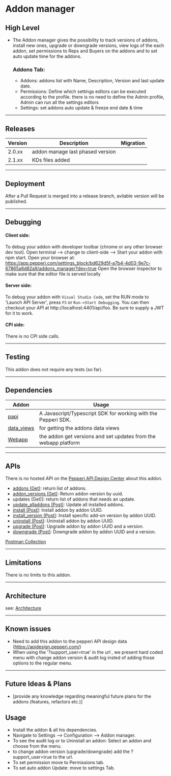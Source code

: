 # Addon manager

## High Level
- The Addon manager gives the possibility to track versions of addons, install new ones, upgrade or downgrade versions, view logs of the each addon, set permissions to Reps and Buyers on the addons and to set auto update time for the addons.

    ### Addons Tab:
    - Addons: addons list with Name, Description, Version and last update date.
    - Permissions: Define which settings editors can be executed according to the profile. there is no need to define the Admin profile, Admin can run all the settings editors
    - Settings: set addons auto update & freeze end date & time

---

## Releases
| Version | Description | Migration |
|-------- |------------ |---------- |
| 2.0.xx  | addon manage last phased version |  |
| 2.1.xx | KDs files added | |

---

## Deployment
After a Pull Request is merged into a release branch, avilable version will be published.

---

## Debugging
#### Client side: 
To debug your addon with developer toolbar (chrome or any other browser dev tool).
Open terminal --> change to client-side --> Start your addon with npm start.
Open your browser at: https://app.pepperi.com/settings_block/bd629d5f-a7b4-4d03-9e7c-67865a6d82a9/addons_manager?dev=true
Open the browser inspector to make sure that the editor file is served locally
#### Server side: 
To debug your addon with `Visual Studio Code`, set the RUN mode to 'Launch API Server', press `F5` or `Run->Start Debugging`.
You can then checkout your *API* at http://localhost:4401/api/foo. Be sure to supply a JWT for it to work.

#### CPI side:
There is no CPI side calls.

---

## Testing
This addon does not require any tests (so far).

---

## Dependencies
| Addon | Usage |
|-------- |------------ |
| [papi](https://apidesign.pepperi.com/papi-index/papi-functions) | A Javascript/Typescript SDK for working with the Pepperi SDK. |
| [data_views](https://apidesign.pepperi.com/meta-data/data-views) | for getting the addons data views |
| [Webapp]() | the addon get versions and set updates from the webapp platform |
---

## APIs

<!-- [Provide links to API documentation] -->
There is no hosted API on the [Pepperi API Design Center](https://apidesign.pepperi.com/) about this addon.

- [addons (Get)](https://api.pepperi.com/v1.0/addons/): return list of addons.
- [addon_versions (Get)](https://apidesign.pepperi.com/var-api/get-all-addons-versions/get-single-addon-version): Return addon version by uuid.
- updates (Get)]: return list of addons that needs an update.
- [update_alladdons (Post)](https://apidesign.pepperi.com/distributor/upgrade-all-installed-addons): Update all installed addons.
- [install (Post)](https://apidesign.pepperi.com/add-ons/addons-installation/install-add-on-to-distributor): Install addon by addon UUID.
- [install_version (Post)](https://apidesign.pepperi.com/add-ons/addons-installation/install-add-on-to-distributor): Install  specific add-on version by addon UUID.
- [uninstall (Post)](https://apidesign.pepperi.com/add-ons/addons-installation/uninstall-addon-from-distributor): Uninstall addon by addon UUID.
- [upgrade (Post)](https://apidesign.pepperi.com/add-ons/addons-installation/upgrade-installed-add-on): Upgrade addon by addon UUID and a version.
- [downgrade (Post)](https://apidesign.pepperi.com/add-ons/addons-installation/downgrade-installed-add-on): Downgrade addon by addon UUID and a version.

[Postman Collection](./addon.postman_collection.json)

---

## Limitations
There is no limits to this addon.

---

## Architecture
see: [Architecture](./architecture.md)

---

## Known issues

- Need to add this addon to the pepperi API design data (https://apidesign.pepperi.com/)
- When using the '?support_user=true' in the url , we present hard coded menu with change addon version & audit log insted of adding those options to the regular menu.

---

## Future Ideas & Plans

- [provide any knowledge regarding meaningful future plans for the addons (features, refactors etc.)]

## Usage
- Install the addon & all his dependencies.
- Navigate to Settings --> Configuration --> Addon manager.
- To see the audit log or to Uninstall an addon: Select an addon and choose from the menu.
- to change addon version (upgrade/downgrade) add the ?support_user=true to the url.
- To set permission move to Permissions tab.
- To set auto addon Update: move to settings Tab.


